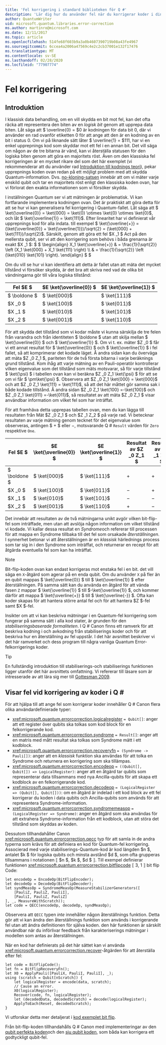 ```yaml
---
title: 'Fel korrigering i standard biblioteken för Q #'
description: 'Lär dig hur du använder fel när du korrigerar koder i dina Q #-program samtidigt som du skyddar qubits-tillstånd.'
author: QuantumWriter
uid: microsoft.quantum.libraries.error-correction
ms.author: martinro@microsoft.com
ms.date: 12/11/2017
ms.topic: article
ms.openlocfilehash: 514fe68f603b9a3a0b4607390719b08a43fe4967
ms.sourcegitcommit: 6ccea4a2006a47569c4e2c2cb37001e132f17476
ms.translationtype: MT
ms.contentlocale: sv-SE
ms.lasthandoff: 02/28/2020
ms.locfileid: "77907774"
---
```

# <a name="error-correction"></a>Fel korrigering #

## <a name="introduction"></a>Introduktion ##

I klassisk data behandling, om en vill skydda en bit mot fel, kan det ofta räcka att representera den biten av en *logisk bit* genom att upprepa data biten.
Låt säga att $ \overline{0} = $0 är kodningen för data bit 0, där vi använder en rad ovanför etiketten 0 för att ange att den är en kodning av en bit i status 0.
Om vi på liknande sätt låter $ \overline{1} = $111, har vi en enkel upprepnings kod som skyddar mot ett fel i en annan bit.
Det vill säga om någon av de tre bitarna är vänd, kan vi återställa statusen för den logiska biten genom att göra en majoritets röst.
Även om den klassiska fel korrigeringen är en mycket rikare del som det här exemplet (vi rekommenderar att du använder rad [Introduktion till kodnings teori](https://www.springer.com/us/book/9783540641339)), pekar upprepnings koden ovan redan på ett möjligt problem med att skydda Quantum-information.
Dvs. [no-kloning-satsen](xref:microsoft.quantum.concepts.pauli#the-no-cloning-theorem) innebär att om vi mäter varje enskild qubit och tar en majoritets röst enligt den klassiska koden ovan, har vi förlorat den exakta informationen som vi försöker skydda.

I inställningen Quantum ser vi att mätningen är problematisk. Vi kan fortfarande implementera kodningen ovan.
Det är praktiskt att göra detta för att se hur vi kan generalisera fel korrigering i Quantum-fallet.
Låt säga att $ \ket{\overline{0}} = \ket{000} = \ket{0} \otimes \ket{0} \otimes \ket{0}$, och låt $ \ket{\overline{1}} = \ket{111}$.
Efter linearitet har vi definierat vår upprepnings kod för alla indata. till exempel $ \ket{\overline{+}} = (\ket{\overline{0}} + \ket{\overline{1}})/\sqrt{2} = (\ket{000} + \ket{111})/\sqrt{2}$.
Särskilt, genom att göra ett fel $X _1 $ Act på den mellersta qubit, ser vi att den korrigering som behövs i båda grenarna är exakt $X _1 $: $ $ \begin{align} X_1 \ket{\overline{+}} & = \frac{1}{\sqrt{2}} \left (X_1 \ket{000} + X_1 \ket{111} \right) \\\\ & = \frac{1}{\sqrt{2}} \left (\ket{010} \ket{101} \right).
\end{align} $ $

Om du vill se hur vi kan identifiera att detta är fallet utan att mäta det mycket tillstånd vi försöker skydda, är det bra att skriva ned vad de olika bit vändningarna gör till våra logiska tillstånd:

| Fel $E $ | $E \ket{\overline{0}} $ | $E \ket{\overline{1}} $ |
| --- | --- | --- |
| $ \boldone $ | $ \ket{000}$ | $ \ket{111}$ |
| $X _0 $ | $ \ket{100}$ | $ \ket{011}$ |
| $X _1 $ | $ \ket{010}$ | $ \ket{101}$ |
| $X _2 $ | $ \ket{001}$ | $ \ket{110}$ |

För att skydda det tillstånd som vi kodar måste vi kunna särskilja de tre felen från varandra och från identiteten $ \boldone $ utan att skilja mellan $ \ket{\overline{0}} $ och $ \ket{\overline{1}} $.
Om vi t. ex. mäter $Z _0 $ får vi ett annat resultat för $ \ket{\overline{0}} $ och $ \ket{\overline{1}} $ i fel fallet, så att komprimerar det kodade läget.
Å andra sidan kan du överväga att mäta $Z _0 Z_1 $, pariteten för de två första bitarna i varje beräknings grund tillstånd.
Kom ihåg att varje mätning av en Pauli-operatör kontrollerar vilken eigenvalue som det tillstånd som mäts motsvarar, så för varje tillstånd $ \ket{\psi} $ i tabellen ovan kan vi beräkna $Z _0 Z_1 \ket{\psi} $ för att se om vi får $ \pm\ket{\psi} $.
Observera att $Z _0 Z_1 \ket{000} = \ket{000}$ och att $Z _0 Z_1 \ket{111} = \ket{111}$, så att det här måttet gör samma sak i både kodade tillstånd.
Å andra sidan $Z _0 Z_1 \ket{100} =-\ket{100}$ och $Z _0 Z_1 \ket{011} =-\ket{011}$, så resultatet av att mäta $Z _0 Z_1 $ visar användbar information om vilket fel som har inträffat.

För att framhäva detta upprepas tabellen ovan, men du kan lägga till resultaten från Mät $Z _0 Z_1 $ och $Z _1 Z_2 $ på varje rad.
Vi betecknar resultaten av varje mätning genom tecknet för det eigenvalue som observeras, antingen $ + $ eller $-$, motsvarande Q # `Result` värden för `Zero` respektive `One`.

| Fel $E $ | $E \ket{\overline{0}} $ | $E \ket{\overline{1}} $ | Resultat av $Z _0 Z_1 $ | Resultat av $Z _1 Z_2 $ |
| --- | --- | --- | --- | --- |
| $ \boldone $ | $ \ket{000}$ | $ \ket{111}$ | $+$ | $+$ |
| $X _0 $ | $ \ket{100}$ | $ \ket{011}$ | $-$ | $+$ |
| $X _1 $ | $ \ket{010}$ | $ \ket{101}$ | $-$ | $-$ |
| $X _2 $ | $ \ket{001}$ | $ \ket{110}$ | $+$ | $-$ |

Det innebär att resultaten av de två mätningarna unikt avgör vilken bit-flip-fel som inträffade, men utan att avslöja någon information om vilket tillstånd vi kodade.
Vi kallar dessa resultat en *Syndrome*och refererar till processen för att mappa en Syndrome tillbaka till det fel som orsakade *återställningen*.
I synnerhet betonar vi att återställningen är en *klassisk* härlednings process som tar sig in i den Syndrome som inträffat, och returnerar en recept för att åtgärda eventuella fel som kan ha inträffat.

> [!NOTE]
> Bit-flip-koden ovan kan endast korrigeras mot enstaka fel i en bit. det vill säga en `X`-åtgärd som agerar på en enda qubit.
> Om du använder `X` på fler än en qubit mappas $ \ket{\overline{0}} $ till $ \ket{\overline{1}} $ efter återställningen.
> På samma sätt kan du använda en åtgärd för att vända fasen `Z` mappar $ \ket{\overline{1}} $ till $-\ket{\overline{1}} $, och kommer därför att mappa $ \ket{\overline{+}} $ till $ \ket{\overline{-}} $.
> Ofta kan koder skapas för att hantera större antal fel och för att hantera $Z $-fel samt $X $-fel.

Insikter om att vi kan beskriva mätningar i en Quantum-fel korrigering som fungerar på samma sätt i alla kod stater, är grunden för den *stabiliseringsbaserade formaliteten*.
I Q # Canon finns ett ramverk för att beskriva kodning i och avkodning från stabiliserings koder och för att beskriva hur en återställning av fel uppstår.
I det här avsnittet beskriver vi det här ramverket och dess program till några vanliga Quantum Error-felkorrigerings koder.

> [!TIP]
> En fullständig introduktion till stabiliserings-och stabiliserings funktionen ligger utanför det här avsnittets omfattning.
> Vi refererar till läsare som är intresserade av att lära sig mer till [Gottesman 2009](https://arxiv.org/abs/0904.2557).

## <a name="representing-error-correcting-codes-in-q"></a>Visar fel vid korrigering av koder i Q # ##

För att hjälpa till att ange fel som korrigerar koder innehåller Q # Canon flera olika användardefinierade typer:

- <xref:microsoft.quantum.errorcorrection.logicalregister> `= Qubit[]`: anger att ett register över qubits ska tolkas som kod block för en felkorrigerande kod.
- <xref:microsoft.quantum.errorcorrection.syndrome> `= Result[]`: anger att en matris med mått resultat ska tolkas som Syndrome mätt i ett kodblock.
- <xref:microsoft.quantum.errorcorrection.recoveryfn> `= (Syndrome -> Pauli[])`: anger att en *klassisk* funktion ska användas för att tolka en Syndrome och returnera en korrigering som ska tillämpas.
- <xref:microsoft.quantum.errorcorrection.encodeop> `= ((Qubit[], Qubit[]) => LogicalRegister)`: anger att en åtgärd tar qubits som representerar data tillsammans med nya Ancilla-qubits för att skapa ett kodblock av en felkorrigerande kod.
- <xref:microsoft.quantum.errorcorrection.decodeop> `= (LogicalRegister => (Qubit[], Qubit[]))`: om en åtgärd är indelad i ett kod block av ett fel korrigerar du koden i data qubits och Ancilla-qubits som används för att representera Syndrome-information.
- <xref:microsoft.quantum.errorcorrection.syndromemeasop> `= (LogicalRegister => Syndrome)`: anger en åtgärd som ska användas för att extrahera Syndrome-information från ett kodblock, utan att störa det tillstånd som skyddas av koden.

Dessutom tillhandahåller Canon <xref:microsoft.quantum.errorcorrection.qecc> typ för att samla in de andra typerna som krävs för att definiera en kod för Quantum-fel korrigering. Associerad med varje stabiliserings-Quantum-kod är kod längden $n $, antalet $k $ för logiska qubits och minsta avstånd $d $, som ofta grupperas tillsammans i notationen ⟦ $n $, $k $, $d $ ⟧. Till exempel definierar funktionen <xref:microsoft.quantum.errorcorrection.bitflipcode> ⟦ 3, 1 ⟧ bit flip Code:

```qsharp
let encodeOp = EncodeOp(BitFlipEncoder);
let decodeOp = DecodeOp(BitFlipDecoder);
let syndMeasOp = SyndromeMeasOp(MeasureStabilizerGenerators([
    [PauliZ, PauliZ, PauliI],
    [PauliI, PauliZ, PauliZ]
], _, MeasureWithScratch));
let code = QECC(encodeOp, decodeOp, syndMeasOp);
```

Observera att `QECC` typen *inte* innehåller någon återställnings funktion.
Detta gör att vi kan ändra den återställnings funktion som används i korrigerande fel utan att ändra definitionen för själva koden. den här funktionen är särskilt användbar när du införlivar feedback från karakteriserings mätningar i modellen som antas av återställningen.

När en kod har definierats på det här sättet kan vi använda <xref:microsoft.quantum.errorcorrection.recover>-åtgärden för att återställa efter fel:

```qsharp
let code = BitFlipCode();
let fn = BitFlipRecoveryFn();
let X0 = ApplyPauli([PauliX, PauliI, PauliI], _);
using (scratch = Qubit[nScratch]) {
    let logicalRegister = encode(data, scratch);
    // Cause an error.
    X0(logicalRegister);
    Recover(code, fn, logicalRegister);
    let (decodedData, decodedScratch) = decode(logicalRegister);
    ApplyToEach(Reset, decodedScratch);
}
```

Vi utforskar detta mer detaljerat i [kod exemplet bit flip](https://github.com/microsoft/Quantum/tree/master/samples/error-correction/bit-flip-code).

Från bit-flip-koden tillhandahålls Q # Canon med implementeringar av den [qubit perfekta koden](https://arxiv.org/abs/quant-ph/9602019)och den [sju qubit koden](https://arxiv.org/abs/quant-ph/9705052), som båda kan korrigera ett godtyckligt qubit-fel.
